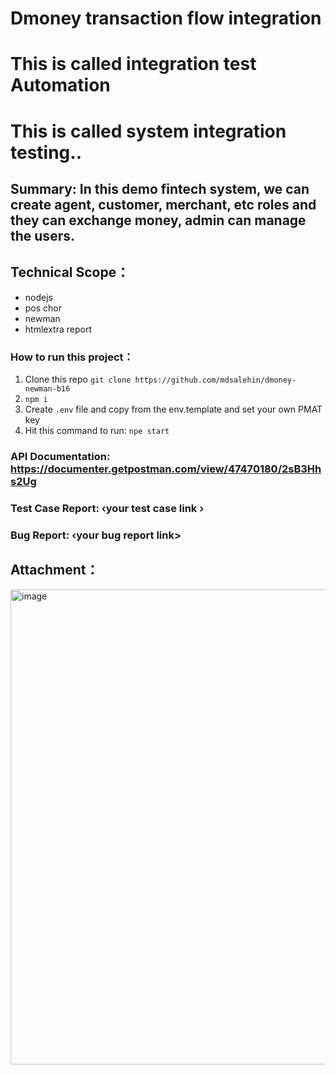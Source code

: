 # Dmoney transaction flow integration


# This is called integration test Automation 
# This is called system integration testing..



## Summary: In this demo fintech system, we can create agent, customer, merchant, etc roles and they can exchange money, admin can manage the users.



## Technical Scope：
- nodejs
- pos chor
- newman
- htmlextra report




### How to run this project：
1. Clone this repo
```git clone https://github.com/mdsalehin/dmoney-newman-b16 ```
2. ``` npm i ```
3. Create `.env` file and copy from the env.template and set your own PMAT key
4. Hit this command to run: ``` npe start ```




### API Documentation: https://documenter.getpostman.com/view/47470180/2sB3Hhs2Ug
### Test Case Report: ‹your test case link ›
### Bug Report: ‹your bug report link>




## Attachment：
<img width="753" height="760" alt="image" src="https://github.com/user-attachments/assets/f7190fd5-edde-4e15-9192-b649172791d7" />

